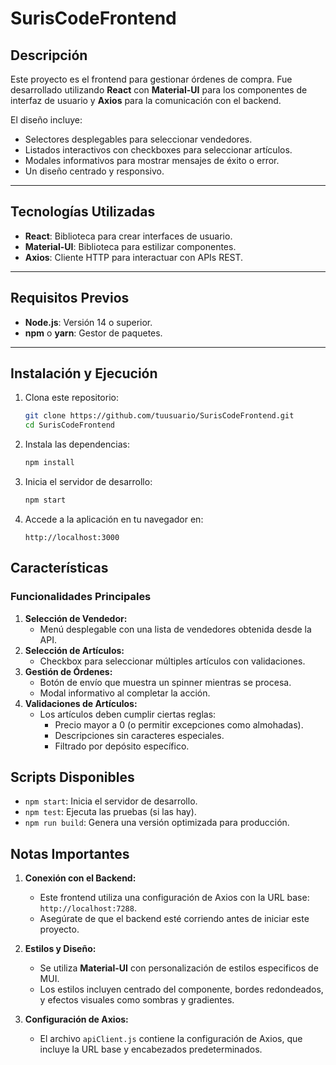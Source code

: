 # SurisCodeFrontend

## Descripción
Este proyecto es el frontend para gestionar órdenes de compra. Fue desarrollado utilizando **React** con **Material-UI** para los componentes de interfaz de usuario y **Axios** para la comunicación con el backend.

El diseño incluye:
- Selectores desplegables para seleccionar vendedores.
- Listados interactivos con checkboxes para seleccionar artículos.
- Modales informativos para mostrar mensajes de éxito o error.
- Un diseño centrado y responsivo.
---

## Tecnologías Utilizadas
- **React**: Biblioteca para crear interfaces de usuario.
- **Material-UI**: Biblioteca para estilizar componentes.
- **Axios**: Cliente HTTP para interactuar con APIs REST.

---

## Requisitos Previos
- **Node.js**: Versión 14 o superior.
- **npm** o **yarn**: Gestor de paquetes.

---

## Instalación y Ejecución

1. Clona este repositorio:
   ```bash
   git clone https://github.com/tuusuario/SurisCodeFrontend.git
   cd SurisCodeFrontend
   ```

2. Instala las dependencias:
   ```bash
   npm install
   ```

3. Inicia el servidor de desarrollo:
   ```bash
   npm start
   ```

4. Accede a la aplicación en tu navegador en:
   ```
   http://localhost:3000

## Características

### Funcionalidades Principales
1. **Selección de Vendedor:**
   - Menú desplegable con una lista de vendedores obtenida desde la API.
2. **Selección de Artículos:**
   - Checkbox para seleccionar múltiples artículos con validaciones.
3. **Gestión de Órdenes:**
   - Botón de envío que muestra un spinner mientras se procesa.
   - Modal informativo al completar la acción.
4. **Validaciones de Artículos:**
   - Los artículos deben cumplir ciertas reglas:
     - Precio mayor a 0 (o permitir excepciones como almohadas).
     - Descripciones sin caracteres especiales.
     - Filtrado por depósito específico.

## Scripts Disponibles

- `npm start`: Inicia el servidor de desarrollo.
- `npm test`: Ejecuta las pruebas (si las hay).
- `npm run build`: Genera una versión optimizada para producción.


## Notas Importantes

1. **Conexión con el Backend:**
   - Este frontend utiliza una configuración de Axios con la URL base: `http://localhost:7288`.
   - Asegúrate de que el backend esté corriendo antes de iniciar este proyecto.

2. **Estilos y Diseño:**
   - Se utiliza **Material-UI** con personalización de estilos especificos de MUI.
   - Los estilos incluyen centrado del componente, bordes redondeados, y efectos visuales como sombras y gradientes.

3. **Configuración de Axios:**
   - El archivo `apiClient.js` contiene la configuración de Axios, que incluye la URL base y encabezados predeterminados.
